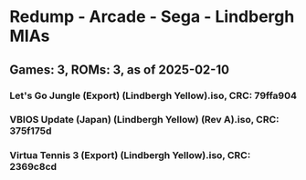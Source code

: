 # Redump - Arcade - Sega - Lindbergh MIAs
## Games: 3, ROMs: 3, as of 2025-02-10

### Let's Go Jungle (Export) (Lindbergh Yellow).iso, CRC: 79ffa904
### VBIOS Update (Japan) (Lindbergh Yellow) (Rev A).iso, CRC: 375f175d
### Virtua Tennis 3 (Export) (Lindbergh Yellow).iso, CRC: 2369c8cd
